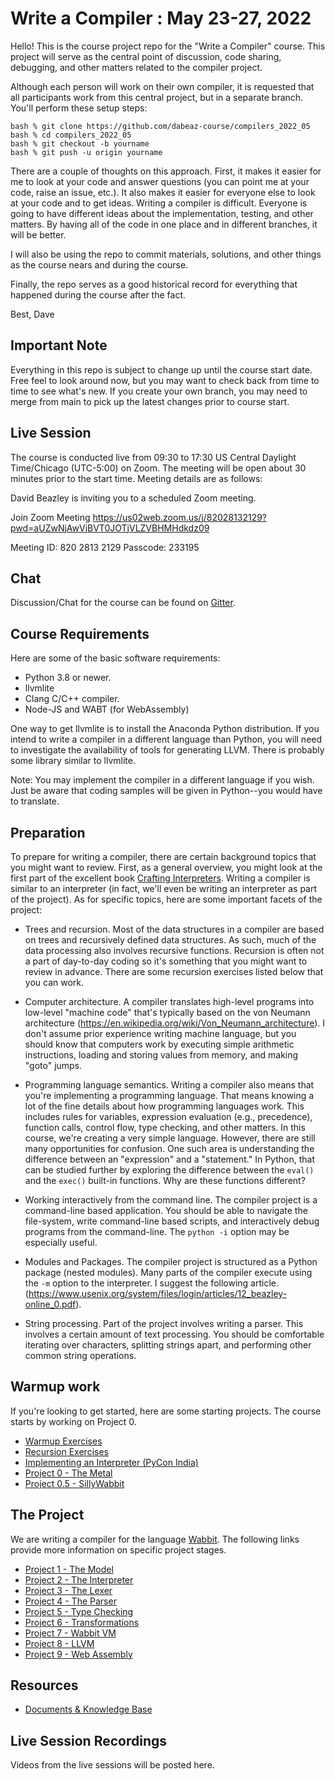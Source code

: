 # Write a Compiler : May 23-27, 2022

Hello! This is the course project repo for the "Write a Compiler"
course.  This project will serve as the central point of discussion, code
sharing, debugging, and other matters related to the compiler project.

Although each person will work on their own compiler, it is requested
that all participants work from this central project, but in a separate
branch.   You'll perform these setup steps:

    bash % git clone https://github.com/dabeaz-course/compilers_2022_05
    bash % cd compilers_2022_05
    bash % git checkout -b yourname
    bash % git push -u origin yourname

There are a couple of thoughts on this approach. First, it makes it
easier for me to look at your code and answer questions (you can 
point me at your code, raise an issue, etc.).   It also makes it easier
for everyone else to look at your code and to get ideas.  Writing a
compiler is difficult. Everyone is going to have different ideas about
the implementation, testing, and other matters.  By having all of the
code in one place and in different branches, it will be better.

I will also be using the repo to commit materials, solutions, and 
other things as the course nears and during the course.

Finally, the repo serves as a good historical record for everything
that happened during the course after the fact.

Best,
Dave

## Important Note

Everything in this repo is subject to change up until the course start date.
Free feel to look around now, but you may want to check back from time to
time to see what's new.  If you create your own branch, you may need to
merge from main to pick up the latest changes prior to course start.

## Live Session 

The course is conducted live from 09:30 to 17:30 US Central Daylight
Time/Chicago (UTC-5:00) on Zoom.  The meeting will be open about 30
minutes prior to the start time. Meeting details are as follows:

David Beazley is inviting you to a scheduled Zoom meeting.

Join Zoom Meeting
https://us02web.zoom.us/j/82028132129?pwd=aUZwNjAwVjBVT0JOTjVLZVBHMHdkdz09

Meeting ID: 820 2813 2129
Passcode: 233195

## Chat

Discussion/Chat for the course can be found on [Gitter](https://gitter.im/dabeaz-course/compilers_2022_05).

## Course Requirements

Here are some of the basic software requirements:

* Python 3.8 or newer.
* llvmlite
* Clang C/C++ compiler.
* Node-JS and WABT (for WebAssembly)

One way to get llvmlite is to install the Anaconda Python
distribution.  If you intend to write a compiler in a different
language than Python, you will need to investigate the availability of
tools for generating LLVM. There is probably some library similar to
llvmlite.

Note: You may implement the compiler in a different language if you
wish.  Just be aware that coding samples will be given in Python--you
would have to translate. 

## Preparation

To prepare for writing a compiler, there are certain background topics
that you might want to review.  First, as a general overview, you
might look at the first part of the excellent book [Crafting Interpreters](https://craftinginterpeters.com).
Writing a compiler is similar to an interpreter (in fact, we'll even be writing an
interpreter as part of the project).   As for specific topics, here
are some important facets of the project:

* Trees and recursion.  Most of the data structures in a compiler are
  based on trees and recursively defined data structures. As such,
  much of the data processing also involves recursive functions.
  Recursion is often not a part of day-to-day coding so it's something
  that you might want to review in advance.  There are some recursion
  exercises listed below that you can work.

* Computer architecture.  A compiler translates high-level programs
  into low-level "machine code" that's typically based on the von Neumann architecture
  (https://en.wikipedia.org/wiki/Von_Neumann_architecture).  I don't
  assume prior experience writing machine language, but you should
  know that computers work by executing simple arithmetic instructions,
  loading and storing values from memory, and making "goto" jumps.

* Programming language semantics.  Writing a compiler also means that
  you're implementing a programming language.  That means knowing a
  lot of the fine details about how programming languages work. This
  includes rules for variables, expression evaluation (e.g., precedence),
  function calls, control flow, type checking, and other matters.
  In this course, we're creating a very simple language.  However,
  there are still many opportunities for confusion.  One such area
  is understanding the difference between an "expression" and a
  "statement."  In Python, that can be studied further by exploring
  the difference between the `eval()` and the `exec()` built-in
  functions.  Why are these functions different?

* Working interactively from the command line. The compiler project
  is a command-line based application.  You should be able to navigate
  the file-system, write command-line based scripts, and interactively
  debug programs from the command-line.   The `python -i` option
  may be especially useful.

* Modules and Packages.  The compiler project is structured as a
  Python package (nested modules).  Many parts of the compiler
  execute using the `-m` option to the interpreter. I suggest
  the following article. (https://www.usenix.org/system/files/login/articles/12_beazley-online_0.pdf).

* String processing. Part of the project involves writing a
  parser.  This involves a certain amount of text processing.
  You should be comfortable iterating over characters, splitting
  strings apart, and performing other common string operations.

## Warmup work

If you're looking to get started, here are some starting projects.  The course starts
by working on Project 0.

* [Warmup Exercises](docs/Warmup-Exercises.md)
* [Recursion Exercises](docs/Recursion-Exercises.md)
* [Implementing an Interpreter (PyCon India)](https://www.youtube.com/watch?v=VUT386_GKI8)
* [Project 0 - The Metal](docs/Project0_The_Metal.md)
* [Project 0.5 - SillyWabbit](docs/Project0_5_SillyWabbit.md)

## The Project

We are writing a compiler for the language [Wabbit](docs/Wabbit-Specification.md).
The following links provide more information on specific project stages.

* [Project 1 - The Model](docs/Project1_The_Model.md)
* [Project 2 - The Interpreter](docs/Project2_The_Interpreter.md)
* [Project 3 - The Lexer](docs/Project3_Tokenizing.md)
* [Project 4 - The Parser](docs/Project4_Parsing.md)
* [Project 5 - Type Checking](docs/Project5_Type_Checking.md)
* [Project 6 - Transformations](docs/Project6_Transformation.md)
* [Project 7 - Wabbit VM](docs/Project7_WVM.md)
* [Project 8 - LLVM](docs/Project8_LLVM.md)
* [Project 9 - Web Assembly](docs/Project9_WASM.md)

## Resources

* [Documents & Knowledge Base](docs/README.md)

## Live Session Recordings

Videos from the live sessions will be posted here.

